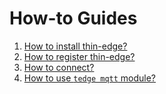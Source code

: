 # How-to Guides

1. [How to install thin-edge?](./002_installation.md)
2. [How to register thin-edge?](./003_registration.md)
3. [How to connect?](./004_connect.md)
4. [How to use `tedge mqtt` module?](./005_pub_sub.md)
